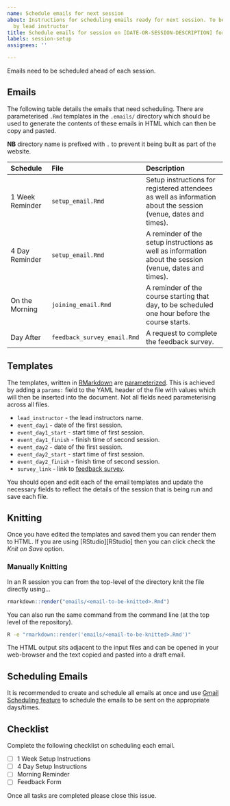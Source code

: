 ```yaml
---
name: Schedule emails for next session
about: Instructions for scheduling emails ready for next session. To be completed
  by lead instructor
title: Schedule emails for session on [DATE-OR-SESSION-DESCRIPTION] for [INSTRUCTOR-NAME]
labels: session-setup
assignees: ''

---
```


Emails need to be scheduled ahead of each session.

## Emails

The following table details the emails that need scheduling. There are parameterised `.Rmd` templates in the `.emails/`
directory which should be used to generate the contents of these emails in HTML which can then be copy and pasted.

**NB** directory name is prefixed with `.` to prevent it being built as part of the website.

| Schedule        | File                        | Description                                                                                                    |
|:----------------|:----------------------------|:---------------------------------------------------------------------------------------------------------------|
| 1 Week Reminder | `setup_email.Rmd`           | Setup instructions for registered attendees as well as information about the session (venue, dates and times). |
| 4 Day Reminder  | `setup_email.Rmd`           | A reminder of the setup instructions as well as information about the session (venue, dates and times).        |
| On the Morning  | `joining_email.Rmd`         | A reminder of the course starting that day, to be scheduled one hour before the course starts.                 |
| Day After       | `feedback_survey_email.Rmd` | A request to complete the feedback survey.                                                                     |


## Templates

The templates, written in [RMarkdown][RMarkdown] are [parameterized][RMarkdown-parametrized]. This is achieved by adding
a `params:` field to the YAML header of the file with values which will then be inserted into the document. Not all
fields need parameterising across all files.

- `lead_instructor` - the lead instructors name.
- `event_day1` - date of the first session.
- `event_day1_start` - start time of first session.
- `event_day1_finish` - finish time of second session.
- `event_day2` - date of the first session.
- `event_day2_start` - start time of first session.
- `event_day2_finish` - finish time of second session.
- `survey_link` - link to [feedback survey][feedback_survey].

You should open and edit each of the email templates and update the necessary fields to reflect the details of the
session that is being run and save each file.

## Knitting

Once you have edited the templates and saved them you can render them to HTML. If you are using [RStudio][RStudio] then
you can click check the _Knit on Save_ option.

### Manually Knitting

In an R session you can from the top-level of the directory knit the file directly using...

``` r
rmarkdown::render("emails/<email-to-be-knitted>.Rmd")
```

You can also run the same command from the command line (at the top level of the repository).

``` bash
R -e "rmarkdown::render('emails/<email-to-be-knitted>.Rmd')"
```

The HTML output sits adjacent to the input files and can be opened in your web-browser and the text copied and pasted
into a draft email.

## Scheduling Emails

It is recommended to create and schedule all emails at once and use [Gmail Scheduling feature][gmail-schedule] to
schedule the emails to be sent on the appropriate days/times.

## Checklist

Complete the following checklist on scheduling each email.

- [ ] 1 Week Setup Instructions
- [ ] 4 Day Setup Instructions
- [ ] Morning Reminder
- [ ] Feedback Form

Once all tasks are completed please close this issue.

[feedback_survey]: https://forms.gle/NRz63kULPikoWrNz7
[gmail-schedule]: https://support.google.com/mail/answer/9214606
[RMarkdown]: https://bookdown.org/yihui/rmarkdown/
[RMarkdown-parametrized]: https://bookdown.org/yihui/rmarkdown/parameterized-reports.html
